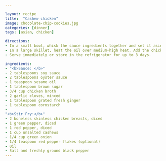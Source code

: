 ```yaml
---

layout: recipe
title:  "Cashew chicken"
image: chocolate-chip-cookies.jpg
categories: [dinner]
tags: [asian, chicken]

directions:
- In a small bowl, whisk the sauce ingredients together and set it aside.
- In a large skillet, heat the oil over medium-high heat. Add the chicken and season it with salt and pepper to taste. Cook until it is no longer pink, about 5 minutes. Add the green pepper and cook for another minute. Add the sauce and cashews and cook until the peppers have softened and the sauce has thickened, another 1 to 2 minutes. Add thegreen onions and mix well.
- Serve immediately or store in the refrigerator for up to 3 days.

ingredients:
- "<b>Sauce: </b>"
- 2 tablespoons soy sauce
- 2 tablespoons oyster sauce
- 1 teaspoon sesame oil
- 1 tablespoon brown sugar
- 3/4 cup chicken broth
- 2 garlic cloves, minced
- 1 tablespoon grated fresh ginger
- 1 tablespoon cornstarch
- 
"<b>Stir Fry:</b>"
- 2 boneless skinless chicken breasts, diced
- 1 green pepper, diced
- 1 red pepper, diced
- 1 cup unsalted cashews
- 1/4 cup green onion
- 1/4 teaspoon red pepper flakes (optional)
- Oil
- Salt and freshly ground black pepper
---
```


